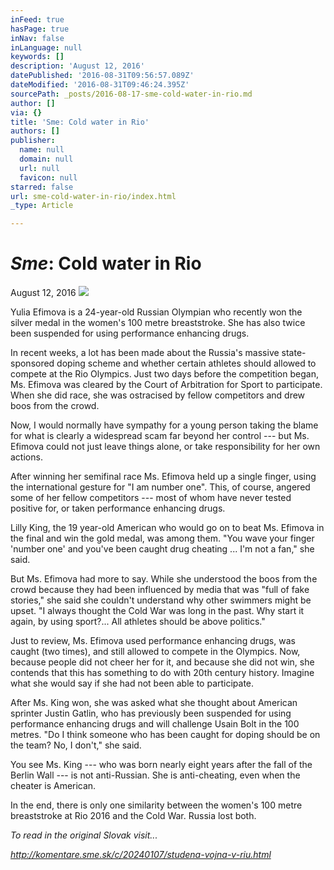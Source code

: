 ```yaml
---
inFeed: true
hasPage: true
inNav: false
inLanguage: null
keywords: []
description: 'August 12, 2016'
datePublished: '2016-08-31T09:56:57.089Z'
dateModified: '2016-08-31T09:46:24.395Z'
sourcePath: _posts/2016-08-17-sme-cold-water-in-rio.md
author: []
via: {}
title: 'Sme: Cold water in Rio'
authors: []
publisher:
  name: null
  domain: null
  url: null
  favicon: null
starred: false
url: sme-cold-water-in-rio/index.html
_type: Article

---
```

# _**Sme**_**: Cold water in Rio**

August 12, 2016
![](https://the-grid-user-content.s3-us-west-2.amazonaws.com/7f147c3d-ef01-41e9-9a39-a6010edae264.jpg)

Yulia Efimova is a 24-year-old Russian Olympian who recently won the silver medal in the women's 100 metre breaststroke. She has also twice been suspended for using performance enhancing drugs.

In recent weeks, a lot has been made about the Russia's massive state-sponsored doping scheme and whether certain athletes should allowed to compete at the Rio Olympics. Just two days before the competition began, Ms. Efimova was cleared by the Court of Arbitration for Sport to participate. When she did race, she was ostracised by fellow competitors and drew boos from the crowd.

Now, I would normally have sympathy for a young person taking the blame for what is clearly a widespread scam far beyond her control --- but Ms. Efimova could not just leave things alone, or take responsibility for her own actions.

After winning her semifinal race Ms. Efimova held up a single finger, using the international gesture for "I am number one". This, of course, angered some of her fellow competitors --- most of whom have never tested positive for, or taken performance enhancing drugs.

Lilly King, the 19 year-old American who would go on to beat Ms. Efimova in the final and win the gold medal, was among them. "You wave your finger 'number one' and you've been caught drug cheating ... I'm not a fan," she said.

But Ms. Efimova had more to say. While she understood the boos from the crowd because they had been influenced by media that was "full of fake stories," she said she couldn't understand why other swimmers might be upset. "I always thought the Cold War was long in the past. Why start it again, by using sport?... All athletes should be above politics."

Just to review, Ms. Efimova used performance enhancing drugs, was caught (two times), and still allowed to compete in the Olympics. Now, because people did not cheer her for it, and because she did not win, she contends that this has something to do with 20th century history. Imagine what she would say if she had not been able to participate.

After Ms. King won, she was asked what she thought about American sprinter Justin Gatlin, who has previously been suspended for using performance enhancing drugs and will challenge Usain Bolt in the 100 metres. "Do I think someone who has been caught for doping should be on the team? No, I don't," she said.

You see Ms. King --- who was born nearly eight years after the fall of the Berlin Wall --- is not anti-Russian. She is anti-cheating, even when the cheater is American.

In the end, there is only one similarity between the women's 100 metre breaststroke at Rio 2016 and the Cold War. Russia lost both.

_To read in the original Slovak visit..._

_http://komentare.sme.sk/c/20240107/studena-vojna-v-riu.html_